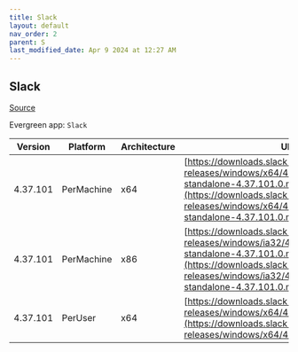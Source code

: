 ```yaml
---
title: Slack
layout: default
nav_order: 2
parent: S
last_modified_date: Apr 9 2024 at 12:27 AM
---
```


## Slack

[Source](https://slack.com/intl/en-au/help/articles/212475728-Deploy-Slack-via-Microsoft-Installer)

Evergreen app: `Slack`

| Version  | Platform   | Architecture | URI                                                                                                                                                                                                                |
| -------- | ---------- | ------------ | ------------------------------------------------------------------------------------------------------------------------------------------------------------------------------------------------------------------ |
| 4.37.101 | PerMachine | x64          | [https://downloads.slack-edge.com/desktop-releases/windows/x64/4.37.101/slack-standalone-4.37.101.0.msi](https://downloads.slack-edge.com/desktop-releases/windows/x64/4.37.101/slack-standalone-4.37.101.0.msi)   |
| 4.37.101 | PerMachine | x86          | [https://downloads.slack-edge.com/desktop-releases/windows/ia32/4.37.101/slack-standalone-4.37.101.0.msi](https://downloads.slack-edge.com/desktop-releases/windows/ia32/4.37.101/slack-standalone-4.37.101.0.msi) |
| 4.37.101 | PerUser    | x64          | [https://downloads.slack-edge.com/desktop-releases/windows/x64/4.37.101/SlackSetup.msi](https://downloads.slack-edge.com/desktop-releases/windows/x64/4.37.101/SlackSetup.msi)                                     |
